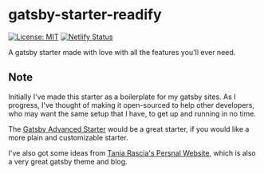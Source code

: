 # gatsby-starter-readify

[![License: MIT](https://img.shields.io/badge/License-MIT-blue.svg)](https://opensource.org/licenses/MIT) [![Netlify Status](https://api.netlify.com/api/v1/badges/82520e56-110a-4278-827b-d2521747c552/deploy-status)](https://app.netlify.com/sites/gatsby-starter-readify/deploys)

A gatsby starter made with love with all the features you'll ever need.

## Note

Initially I've made this starter as a boilerplate for my gatsby sites. As I progress, I've thought of making it open-sourced to help other developers, who may want the same setup that I have, to get up and running in no time.

The [Gatsby Advanced Starter](https://github.com/vagr9k/gatsby-advanced-starter/) would be a great starter, if you would like a more plain and customizable starter.

I've also got some ideas from [Tania Rascia's Persnal Website](https://github.com/taniarascia/taniarascia.com/), which is also a very great gatsby theme and blog.